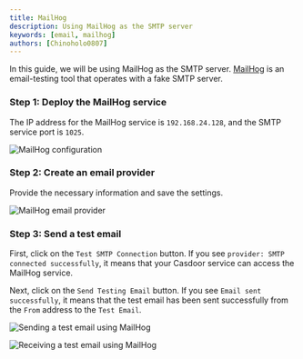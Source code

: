 ```yaml
---
title: MailHog
description: Using MailHog as the SMTP server
keywords: [email, mailhog]
authors: [Chinoholo0807]
---
```


In this guide, we will be using MailHog as the SMTP server. [MailHog](https://github.com/mailhog/MailHog) is an email-testing tool that operates with a fake SMTP server.

### Step 1: Deploy the MailHog service

The IP address for the MailHog service is `192.168.24.128`, and the SMTP service port is `1025`.

![MailHog configuration](/img/providers/mailhog_conf.png)

### Step 2: Create an email provider

Provide the necessary information and save the settings.

![MailHog email provider](/img/providers/mailhog_email_provider_conf.png)

### Step 3: Send a test email

First, click on the `Test SMTP Connection` button. If you see `provider: SMTP connected successfully`, it means that your Casdoor service can access the MailHog service.

Next, click on the `Send Testing Email` button. If you see `Email sent successfully`, it means that the test email has been sent successfully from the `From` address to the `Test Email`.

![Sending a test email using MailHog](/img/providers/mailhog_send_test_email.png)

![Receiving a test email using MailHog](/img/providers/mailhog_recv_test_email.png)
